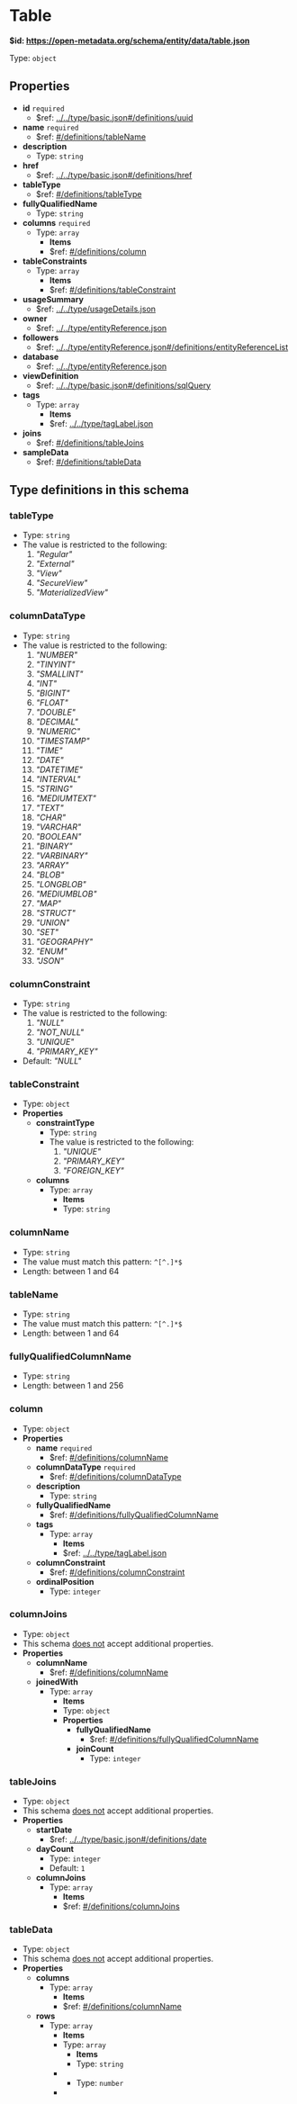 # Table

<b id="https/open-metadata.org/schema/entity/data/table.json">&#36;id: https://open-metadata.org/schema/entity/data/table.json</b>

Type: `object`

## Properties
 - **id** `required`
	 - &#36;ref: [../../type/basic.json#/definitions/uuid](../types/basic.md#uuid)
 - **name** `required`
	 - &#36;ref: [#/definitions/tableName](#tablename)
 - **description**
	 - Type: `string`
 - **href**
	 - &#36;ref: [../../type/basic.json#/definitions/href](../types/basic.md#href)
 - **tableType**
	 - &#36;ref: [#/definitions/tableType](#tabletype)
 - **fullyQualifiedName**
	 - Type: `string`
 - **columns** `required`
	 - Type: `array`
		 - **Items**
		 - &#36;ref: [#/definitions/column](#column)
 - **tableConstraints**
	 - Type: `array`
		 - **Items**
		 - &#36;ref: [#/definitions/tableConstraint](#tableconstraint)
 - **usageSummary**
	 - &#36;ref: [../../type/usageDetails.json](../types/usagedetails.md)
 - **owner**
	 - &#36;ref: [../../type/entityReference.json](../types/entityreference.md)
 - **followers**
	 - &#36;ref: [../../type/entityReference.json#/definitions/entityReferenceList](../types/entityreference.md#entityreferencelist)
 - **database**
	 - &#36;ref: [../../type/entityReference.json](../types/entityreference.md)
 - **viewDefinition**
	 - &#36;ref: [../../type/basic.json#/definitions/sqlQuery](../types/basic.md#sqlquery)
 - **tags**
	 - Type: `array`
		 - **Items**
		 - &#36;ref: [../../type/tagLabel.json](../types/taglabel.md)
 - **joins**
	 - &#36;ref: [#/definitions/tableJoins](#tablejoins)
 - **sampleData**
	 - &#36;ref: [#/definitions/tableData](#tabledata)


## Type definitions in this schema
### tableType

 - Type: `string`
 - The value is restricted to the following: 
	 1. _"Regular"_
	 2. _"External"_
	 3. _"View"_
	 4. _"SecureView"_
	 5. _"MaterializedView"_


### columnDataType

 - Type: `string`
 - The value is restricted to the following: 
	 1. _"NUMBER"_
	 2. _"TINYINT"_
	 3. _"SMALLINT"_
	 4. _"INT"_
	 5. _"BIGINT"_
	 6. _"FLOAT"_
	 7. _"DOUBLE"_
	 8. _"DECIMAL"_
	 9. _"NUMERIC"_
	 10. _"TIMESTAMP"_
	 11. _"TIME"_
	 12. _"DATE"_
	 13. _"DATETIME"_
	 14. _"INTERVAL"_
	 15. _"STRING"_
	 16. _"MEDIUMTEXT"_
	 17. _"TEXT"_
	 18. _"CHAR"_
	 19. _"VARCHAR"_
	 20. _"BOOLEAN"_
	 21. _"BINARY"_
	 22. _"VARBINARY"_
	 23. _"ARRAY"_
	 24. _"BLOB"_
	 25. _"LONGBLOB"_
	 26. _"MEDIUMBLOB"_
	 27. _"MAP"_
	 28. _"STRUCT"_
	 29. _"UNION"_
	 30. _"SET"_
	 31. _"GEOGRAPHY"_
	 32. _"ENUM"_
	 33. _"JSON"_


### columnConstraint

 - Type: `string`
 - The value is restricted to the following: 
	 1. _"NULL"_
	 2. _"NOT_NULL"_
	 3. _"UNIQUE"_
	 4. _"PRIMARY_KEY"_
 - Default: _"NULL"_


### tableConstraint

 - Type: `object`
 - **Properties**
	 - **constraintType**
		 - Type: `string`
		 - The value is restricted to the following: 
			 1. _"UNIQUE"_
			 2. _"PRIMARY_KEY"_
			 3. _"FOREIGN_KEY"_
	 - **columns**
		 - Type: `array`
			 - **Items**
			 - Type: `string`


### columnName

 - Type: `string`
 - The value must match this pattern: `^[^.]*$`
 - Length: between 1 and 64


### tableName

 - Type: `string`
 - The value must match this pattern: `^[^.]*$`
 - Length: between 1 and 64


### fullyQualifiedColumnName

 - Type: `string`
 - Length: between 1 and 256


### column

 - Type: `object`
 - **Properties**
	 - **name** `required`
		 - &#36;ref: [#/definitions/columnName](#columnname)
	 - **columnDataType** `required`
		 - &#36;ref: [#/definitions/columnDataType](#columndatatype)
	 - **description**
		 - Type: `string`
	 - **fullyQualifiedName**
		 - &#36;ref: [#/definitions/fullyQualifiedColumnName](#fullyqualifiedcolumnname)
	 - **tags**
		 - Type: `array`
			 - **Items**
			 - &#36;ref: [../../type/tagLabel.json](../types/taglabel.md)
	 - **columnConstraint**
		 - &#36;ref: [#/definitions/columnConstraint](#columnconstraint)
	 - **ordinalPosition**
		 - Type: `integer`


### columnJoins

 - Type: `object`
 - This schema <u>does not</u> accept additional properties.
 - **Properties**
	 - **columnName**
		 - &#36;ref: [#/definitions/columnName](#columnname)
	 - **joinedWith**
		 - Type: `array`
			 - **Items**
			 - Type: `object`
			 - **Properties**
				 - **fullyQualifiedName**
					 - &#36;ref: [#/definitions/fullyQualifiedColumnName](#fullyqualifiedcolumnname)
				 - **joinCount**
					 - Type: `integer`


### tableJoins

 - Type: `object`
 - This schema <u>does not</u> accept additional properties.
 - **Properties**
	 - **startDate**
		 - &#36;ref: [../../type/basic.json#/definitions/date](../types/basic.md#date)
	 - **dayCount**
		 - Type: `integer`
		 - Default: `1`
	 - **columnJoins**
		 - Type: `array`
			 - **Items**
			 - &#36;ref: [#/definitions/columnJoins](#columnjoins)


### tableData

 - Type: `object`
 - This schema <u>does not</u> accept additional properties.
 - **Properties**
	 - **columns**
		 - Type: `array`
			 - **Items**
			 - &#36;ref: [#/definitions/columnName](#columnname)
	 - **rows**
		 - Type: `array`
			 - **Items**
			 - Type: `array`
				 - **Items**
				 - Type: `string`
			 - 
				 - Type: `number`
			 - 


